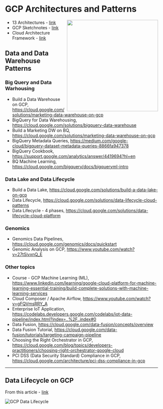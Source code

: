 # GCP Architectures and Patterns

<img src="https://github.com/lynnlangit/gcp-essentials/blob/master/0_setup_and_iam/images/Arch-center.png" width=300 align="right">

- 13 Architectures - [link](https://cloud.google.com/blog/products/application-development/13-popular-application-architectures-for-google-cloud)
- GCP Sketchnotes - [link](https://thecloudgirl.dev/index.html)
- Cloud Architecture Framework - [link](https://cloud.google.com/architecture/framework) 

## Data and Data Warehouse Patterns

### Big Query and Data Warhousing
- Build a Data Warehouse on GCP, https://cloud.google.com/solutions/marketing-data-warehouse-on-gcp
- BigQuery for Data Warehousing, https://cloud.google.com/solutions/bigquery-data-warehouse
- Build a Marketing DW on BQ, https://cloud.google.com/solutions/marketing-data-warehouse-on-gcp
- BigQuery Metadata Queries, https://medium.com/google-cloud/bigquery-dataset-metadata-queries-8866fa947378
- BigQuery Cookbook, https://support.google.com/analytics/answer/4419694?hl=en
- BQ Machine Learning, https://cloud.google.com/bigquery/docs/bigqueryml-intro

### Data Lake and Data Lifecycle
- Build a Data Lake, https://cloud.google.com/solutions/build-a-data-lake-on-gcp
- Data Lifecycle, https://cloud.google.com/solutions/data-lifecycle-cloud-patterns
- Data Lifecycle - 4 phases, https://cloud.google.com/solutions/data-lifecycle-cloud-platform

### Genomics
- Genomics Data Pipelines, https://cloud.google.com/genomics/docs/quickstart
- Genomic Analysis on GCP, https://www.youtube.com/watch?v=27tSivxnQ_E

### Other topics
- Course - GCP Machine Learning (ML), https://www.linkedin.com/learning/google-cloud-platform-for-machine-learning-essential-training/build-complete-solutions-with-machine-learning-services
- Cloud Composer / Apache Airflow, https://www.youtube.com/watch?v=gFQVmsRRY_A
- Enterprise IoT Application, https://codelabs.developers.google.com/codelabs/iot-data-pipeline/index.html?index=..%2F..index#0
- Data Fusion, https://cloud.google.com/data-fusion/concepts/overview
- Data Fusion Tutorial, https://cloud.google.com/data-fusion/tutorials/targeting-campaign-pipeline
- Choosing the Right Orchestrator in GCP, https://cloud.google.com/blog/topics/developers-practitioners/choosing-right-orchestrator-google-cloud
- PCI DSS (Data Security Standard) Compliance in GCP, https://cloud.google.com/architecture/pci-dss-compliance-in-gcp
    
---

## Data Lifecycle on GCP

From this article - [link](https://cloud.google.com/solutions/data-lifecycle-cloud-platform)

![GCP Data Lifecycle](https://github.com/lynnlangit/gcp-essentials/blob/master/7_sample_data/images/data-lifecycle.png)


